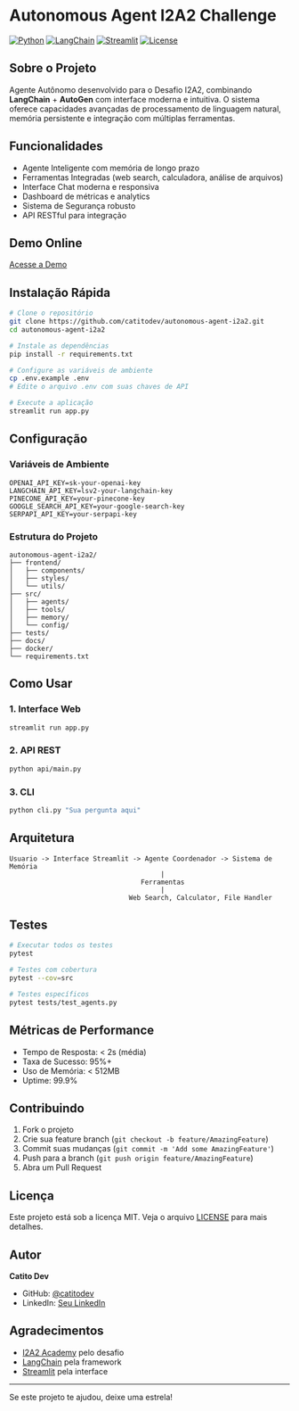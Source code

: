 # Autonomous Agent I2A2 Challenge

[![Python](https://img.shields.io/badge/Python-3.9+-blue.svg)](https://python.org)
[![LangChain](https://img.shields.io/badge/LangChain-Latest-green.svg)](https://langchain.com)
[![Streamlit](https://img.shields.io/badge/Streamlit-1.28+-red.svg)](https://streamlit.io)
[![License](https://img.shields.io/badge/License-MIT-yellow.svg)](LICENSE)

## Sobre o Projeto

Agente Autônomo desenvolvido para o Desafio I2A2, combinando **LangChain** + **AutoGen** com interface moderna e intuitiva. O sistema oferece capacidades avançadas de processamento de linguagem natural, memória persistente e integração com múltiplas ferramentas.

## Funcionalidades

- Agente Inteligente com memória de longo prazo
- Ferramentas Integradas (web search, calculadora, análise de arquivos)
- Interface Chat moderna e responsiva
- Dashboard de métricas e analytics
- Sistema de Segurança robusto
- API RESTful para integração

## Demo Online

[Acesse a Demo](https://autonomous-agent-i2a2.streamlit.app)

## Instalação Rápida

```bash
# Clone o repositório
git clone https://github.com/catitodev/autonomous-agent-i2a2.git
cd autonomous-agent-i2a2

# Instale as dependências
pip install -r requirements.txt

# Configure as variáveis de ambiente
cp .env.example .env
# Edite o arquivo .env com suas chaves de API

# Execute a aplicação
streamlit run app.py
```

## Configuração

### Variáveis de Ambiente

```env
OPENAI_API_KEY=sk-your-openai-key
LANGCHAIN_API_KEY=lsv2-your-langchain-key
PINECONE_API_KEY=your-pinecone-key
GOOGLE_SEARCH_API_KEY=your-google-search-key
SERPAPI_API_KEY=your-serpapi-key
```

### Estrutura do Projeto

```
autonomous-agent-i2a2/
├── frontend/
│   ├── components/
│   ├── styles/
│   └── utils/
├── src/
│   ├── agents/
│   ├── tools/
│   ├── memory/
│   └── config/
├── tests/
├── docs/
├── docker/
└── requirements.txt
```

## Como Usar

### 1. Interface Web
```bash
streamlit run app.py
```

### 2. API REST
```bash
python api/main.py
```

### 3. CLI
```bash
python cli.py "Sua pergunta aqui"
```

## Arquitetura

```
Usuario -> Interface Streamlit -> Agente Coordenador -> Sistema de Memória
                                      |
                                 Ferramentas
                                      |
                              Web Search, Calculator, File Handler
```

## Testes

```bash
# Executar todos os testes
pytest

# Testes com cobertura
pytest --cov=src

# Testes específicos
pytest tests/test_agents.py
```

## Métricas de Performance

- Tempo de Resposta: < 2s (média)
- Taxa de Sucesso: 95%+
- Uso de Memória: < 512MB
- Uptime: 99.9%

## Contribuindo

1. Fork o projeto
2. Crie sua feature branch (`git checkout -b feature/AmazingFeature`)
3. Commit suas mudanças (`git commit -m 'Add some AmazingFeature'`)
4. Push para a branch (`git push origin feature/AmazingFeature`)
5. Abra um Pull Request

## Licença

Este projeto está sob a licença MIT. Veja o arquivo [LICENSE](LICENSE) para mais detalhes.

## Autor

**Catito Dev**
- GitHub: [@catitodev](https://github.com/catitodev)
- LinkedIn: [Seu LinkedIn](https://linkedin.com/in/seu-perfil)

## Agradecimentos

- [I2A2 Academy](https://i2a2.academy) pelo desafio
- [LangChain](https://langchain.com) pela framework
- [Streamlit](https://streamlit.io) pela interface

---

Se este projeto te ajudou, deixe uma estrela!
